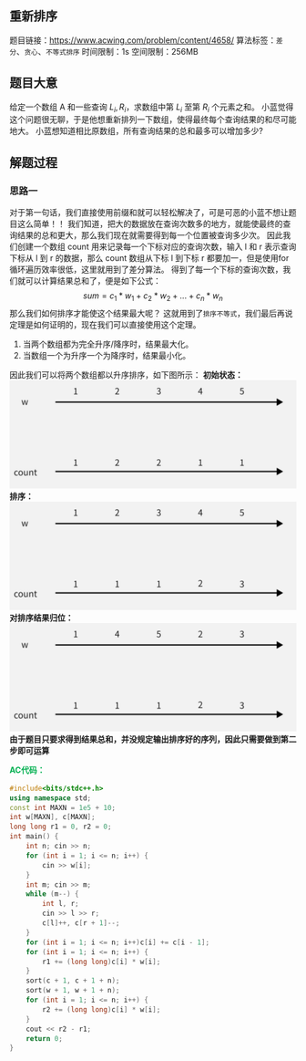 ## 重新排序
题目链接：<https://www.acwing.com/problem/content/4658/>
算法标签：`差分`、`贪心`、`不等式排序`
时间限制：1s
空间限制：256MB
## 题目大意
给定一个数组 A 和一些查询 $L_i,R_i$，求数组中第 $L_i$ 至第 $R_i$ 个元素之和。
小蓝觉得这个问题很无聊，于是他想重新排列一下数组，使得最终每个查询结果的和尽可能地大。
小蓝想知道相比原数组，所有查询结果的总和最多可以增加多少?
## 解题过程
### 思路一
对于第一句话，我们直接使用前缀和就可以轻松解决了，可是可恶的小蓝不想让题目这么简单！！
我们知道，把大的数据放在查询次数多的地方，就能使最终的查询结果的总和更大，那么我们现在就需要得到每一个位置被查询多少次。
因此我们创建一个数组 count 用来记录每一个下标对应的查询次数，输入 l 和 r 表示查询下标从 l 到 r 的数据，那么 count 数组从下标 l 到下标 r 都要加一，但是使用for循环遍历效率很低，这里就用到了差分算法。
得到了每一个下标的查询次数，我们就可以计算结果总和了，便是如下公式：
$$
sum = c_1 * w_1 + c_2*w_2+...+c_n*w_n
$$
那么我们如何排序才能使这个结果最大呢？
这就用到了`排序不等式`，我们最后再说定理是如何证明的，现在我们可以直接使用这个定理。
1. 当两个数组都为完全升序/降序时，结果最大化。
2. 当数组一个为升序一个为降序时，结果最小化。

因此我们可以将两个数组都以升序排序，如下图所示：
**初始状态：**
![](./static/4655_1.jpg)
**排序：**
![](./static/4655_2.jpg)
**对排序结果归位：**
![](./static/4655_3.jpg)
**由于题目只要求得到结果总和，并没规定输出排序好的序列，因此只需要做到第二步即可运算**

<strong style="color:#00b050;">AC代码：</strong>

```cpp
#include<bits/stdc++.h>
using namespace std;
const int MAXN = 1e5 + 10;
int w[MAXN], c[MAXN];
long long r1 = 0, r2 = 0;
int main() {
	int n; cin >> n;
	for (int i = 1; i <= n; i++) {
		cin >> w[i];
	}
	int m; cin >> m;
	while (m--) {
		int l, r;
		cin >> l >> r;
		c[l]++, c[r + 1]--;
	}
	for (int i = 1; i <= n; i++)c[i] += c[i - 1];
	for (int i = 1; i <= n; i++) {
		r1 += (long long)c[i] * w[i];
	}
	sort(c + 1, c + 1 + n);
	sort(w + 1, w + 1 + n);
	for (int i = 1; i <= n; i++) {
		r2 += (long long)c[i] * w[i];
	}
	cout << r2 - r1;
	return 0;
}
```